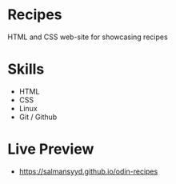 # Recipes

HTML and CSS web-site for showcasing recipes

# Skills

- HTML
- CSS
- Linux
- Git / Github

# Live Preview
- https://salmansyyd.github.io/odin-recipes
